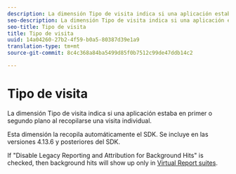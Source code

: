 ```yaml
---
description: La dimensión Tipo de visita indica si una aplicación estaba en primer o segundo plano al recopilarse una visita individual.
seo-description: La dimensión Tipo de visita indica si una aplicación estaba en primer o segundo plano al recopilarse una visita individual.
seo-title: Tipo de visita
title: Tipo de visita
uuid: 14a04260-27b2-4f59-b0a5-80387d39e1a9
translation-type: tm+mt
source-git-commit: 8c4c368a84ba5499d85f0b7512c99de47ddb14c2

---
```



# Tipo de visita

La dimensión Tipo de visita indica si una aplicación estaba en primer o segundo plano al recopilarse una visita individual.

Esta dimensión la recopila automáticamente el SDK. Se incluye en las versiones 4.13.6 y posteriores del SDK.

If "Disable Legacy Reporting and Attribution for Background Hits" is checked, then background hits will show up only in [Virtual Report suites](/help/components/vrs/vrs-mobile-visit-processing.md).
